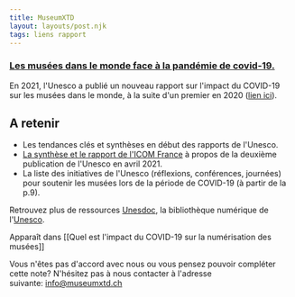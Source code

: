 ```yaml
---
title: MuseumXTD
layout: layouts/post.njk
tags: liens rapport
---
```

### [Les musées dans le monde face à la pandémie de covid-19.](https://unesdoc.unesco.org/ark:/48223/pf0000376729)
En 2021, l'Unesco a publié un nouveau rapport sur l'impact du COVID-19 sur les musées dans le monde, à la suite d'un premier en 2020 ([lien ici](https://unesdoc.unesco.org/ark:/48223/pf0000373530_fre)). 

## A retenir
- Les tendances clés et synthèses en début des rapports de l'Unesco. 
- [La synthèse et le rapport de l'ICOM France](https://www.icom-musees.fr/ressources/les-musees-dans-le-monde-face-la-pandemie-de-covid-19) à propos de la deuxième publication de l'Unesco en avril 2021. 
- La liste des initiatives de l'Unesco (réflexions, conférences, journées) pour soutenir les musées lors de la période de COVID-19 (à partir de la p.9). 


Retrouvez plus de ressources [Unesdoc](https://unesdoc.unesco.org/), la bibliothèque numérique de l'[Unesco](https://www.unesco.org/fr).   

Apparaît dans [[Quel est l'impact du COVID-19 sur la numérisation des musées]]

Vous n'êtes pas d'accord avec nous ou vous pensez pouvoir compléter cette note? N'hésitez pas à nous contacter à l'adresse suivante: [info@museumxtd.ch](mailto:info@museumxtd.ch)
